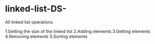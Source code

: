 # linked-list-DS-
All linked list operations

1.Getting the size of the linked list
2.Adding elements
3.Getting elements
4.Removing elements
5.Sorting elements
